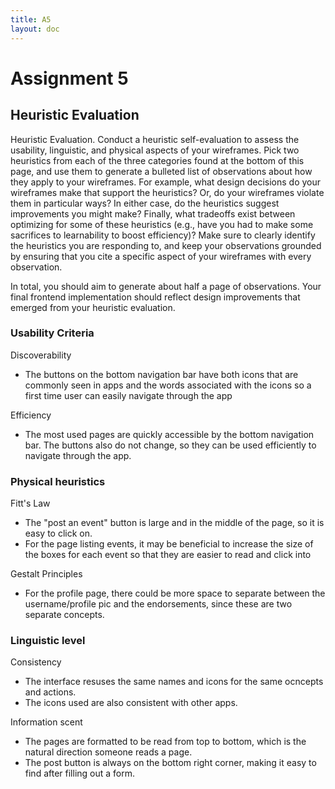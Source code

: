 ```yaml
---
title: A5
layout: doc
---
```


# Assignment 5

## Heuristic Evaluation
Heuristic Evaluation. Conduct a heuristic self-evaluation to assess the usability, linguistic, and physical aspects of your wireframes. Pick two heuristics from each of the three categories found at the bottom of this page, and use them to generate a bulleted list of observations about how they apply to your wireframes. For example, what design decisions do your wireframes make that support the heuristics? Or, do your wireframes violate them in particular ways? In either case, do the heuristics suggest improvements you might make? Finally, what tradeoffs exist between optimizing for some of these heuristics (e.g., have you had to make some sacrifices to learnability to boost efficiency)? Make sure to clearly identify the heuristics you are responding to, and keep your observations grounded by ensuring that you cite a specific aspect of your wireframes with every observation.

In total, you should aim to generate about half a page of observations. Your final frontend implementation should reflect design improvements that emerged from your heuristic evaluation.

### Usability Criteria
Discoverability
- The buttons on the bottom navigation bar have both icons that are commonly seen in apps and the words associated with the icons so a first time user can easily navigate through the app

Efficiency
- The most used pages are quickly accessible by the bottom navigation bar. The buttons also do not change, so they can be used efficiently to navigate through the app. 

### Physical heuristics
Fitt's Law
- The "post an event" button is large and in the middle of the page, so it is easy to click on.
- For the page listing events, it may be beneficial to increase the size of the boxes for each event so that they are easier to read and click into

Gestalt Principles
- For the profile page, there could be more space to separate between the username/profile pic and the endorsements, since these are two separate concepts. 

### Linguistic level
Consistency
- The interface resuses the same names and icons for the same ocncepts and actions.
- The icons used are also consistent with other apps. 

Information scent
- The pages are formatted to be read from top to bottom, which is the natural direction someone reads a page. 
- The post button is always on the bottom right corner, making it easy to find after filling out a form. 


